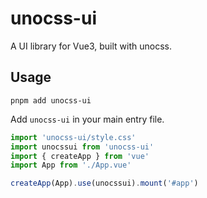 # unocss-ui

A UI library for Vue3, built with unocss.

## Usage

```
pnpm add unocss-ui
```

Add `unocss-ui` in your main entry file.

```ts
import 'unocss-ui/style.css'
import unocssui from 'unocss-ui'
import { createApp } from 'vue'
import App from './App.vue'

createApp(App).use(unocssui).mount('#app')
```